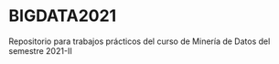 # BIGDATA2021
Repositorio para trabajos prácticos del curso de Minería de Datos del semestre 2021-II
